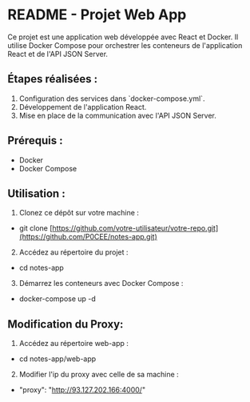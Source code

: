 # README - Projet Web App

Ce projet est une application web développée avec React et Docker. Il utilise Docker Compose pour orchestrer les conteneurs de l'application React et de l'API JSON Server.

## Étapes réalisées :

1. Configuration des services dans \`docker-compose.yml\`.
2. Développement de l'application React.
3. Mise en place de la communication avec l'API JSON Server.

## Prérequis :

- Docker
- Docker Compose
  

## Utilisation :

1. Clonez ce dépôt sur votre machine :

- git clone [https://github.com/votre-utilisateur/votre-repo.git](https://github.com/P0CEE/notes-app.git)

2. Accédez au répertoire du projet :

- cd notes-app

3. Démarrez les conteneurs avec Docker Compose :

- docker-compose up -d 


## Modification du Proxy: 

1. Accédez au répertoire web-app : 

- cd notes-app/web-app

2. Modifier l'ip du proxy avec celle de sa machine : 

- "proxy": "http://93.127.202.166:4000/"


